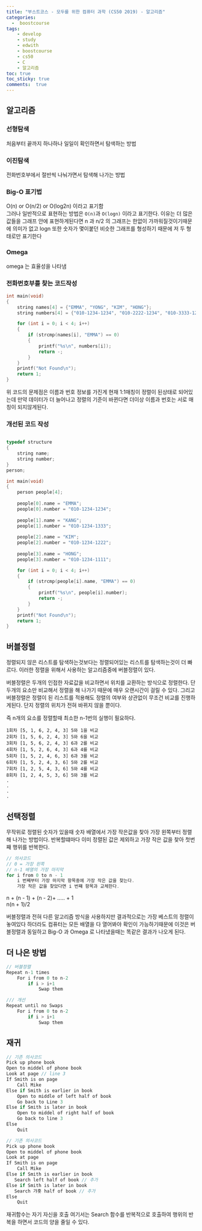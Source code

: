 ```yaml
---
title: "부스트코스 - 모두를 위한 컴퓨터 과학 (CS50 2019) - 알고리즘"
categories: 
  -  boostcourse
tags: 
    - develop
    - study
    - edwith
    - boostcourse
    - cs50
    - C
    - 알고리즘
toc: true
toc_sticky: true
comments:  true
---
```


## 알고리즘
### 선형탐색
처음부터 끝까지 하나하나 일일이 확인하면서 탐색하는 방법

### 이진탐색
전화번호부에서 절반씩 나눠가면서 탐색해 나가는 방법

### Big-O 표기법
O(n) or O(n/2) or O(log2n) 이라고 표기함  
그러나 일반적으로 표현하는 방법은 `O(n)`과 `O(logn)` 이라고 표기한다. 이유는 더 많은 값들을 그래프 안에 표현하게된다면 n 과 n/2 의 그래프는 한없이 가까워질것이기때문에 의미가 없고 logn 또한 숫자가 몇이붙던 비슷한 그래프를 형성하기 때문에 저 두 형태로만 표기한다


### Omega
omega 는 효율성을 나타냄

### 전화번호부를 찾는 코드작성
```c
int main(void)
{
    string names[4] = {"EMMA", "YONG", "KIM", "HONG"};
    string numbers[4] = {"010-1234-1234", "010-2222-1234", "010-3333-1234", "010-4343-1234"};

    for (int i = 0; i < 4; i++)
    {
        if (strcmp(names[i], "EMMA") == 0)
        {
            printf("%s\n", numbers[i]);
            return -;
        }
    }
    printf("Not Found\n");
    return 1;
}
```
위 코드의 문제점은 이름과 번호 정보를 가진게 현재 1:1매칭이 정렬이 된상태로 되어있는데 만약 데이터가 더 늘어나고 정렬의 기준이 바뀐다면 더이상 이름과 번호는 서로 매칭이 되지않게된다.

### 개선된 코드 작성

```c

typedef structure
{
    string name;
    string number;
}
person;

int main(void)
{
    person people[4];
    
    people[0].name = "EMMA";
    people[0].number = "010-1234-1234";
    
    people[1].name = "KANG";
    people[1].number = "010-1234-1333";
    
    people[2].name = "KIM";
    people[2].number = "010-1234-1222";
    
    people[3].name = "HONG";
    people[3].number = "010-1234-1111";

    for (int i = 0; i < 4; i++)
    {
        if (strcmp(people[i].name, "EMMA") == 0)
        {
            printf("%s\n", people[i].number);
            return -;
        }
    }
    printf("Not Found\n");
    return 1;
}
```


## 버블정렬
정렬되지 않은 리스트를 탐색하는것보다는 정렬되어있는 리스트를 탐색하는것이 더 빠르다. 이러한 정렬을 위해서 사용하는 알고리즘중에 버블정렬이 있다.  

버블정렬은 두개의 인접한 자료값을 비교하면서 위치를 교환하는 방식으로 정렬한다. 단 두개의 요소만 비교해서 정렬을 해 나가기 때문에 매우 오랜시간이 걸릴 수 있다. 그리고 버블정렬은 정렬이 된 리스트를 적용해도 정렬의 여부와 상관없이 무조건 비교를 진행하게된다. 단지 정렬의 위치가 전혀 바뀌지 않을 뿐이다.  

즉 n개의 요소를 정렬할때 최소한 n-1번의 실행이 필요하다.

```console
1회차 [5, 1, 6, 2, 4, 3] 5와 1을 비교
2회차 [1, 5, 6, 2, 4, 3] 5와 6을 비교
3회차 [1, 5, 6, 2, 4, 3] 6과 2를 비교
4회차 [1, 5, 2, 6, 4, 3] 6과 4를 비교
5회차 [1, 5, 2, 4, 6, 3] 6과 3를 비교
6회차 [1, 5, 2, 4, 3, 6] 5와 2를 비교
7회차 [1, 2, 5, 4, 3, 6] 5와 4를 비교
8회차 [1, 2, 4, 5, 3, 6] 5와 3를 비교
.
.
.
.

```

## 선택정렬
무작위로 정렬된 숫자가 있을때 숫자 배열에서 가장 작은값을 찾아 가장 왼쪽부터 정렬해 나가는 방법이다. 반복할떄마다 이미 정렬된 값은 제외하고 가장 작은 값을 찾아 첫번째 행위를 반복한다.

```c
// 의사코드
// 0 = 가장 왼쪽
// n-1 배열의 가장 마지막
for i from 0 to n - 1
    i 번째부터 가장 마지막 항목중에 가장 작은 값을 찾는다.
    가장 작은 값을 찾았다면 i 번쨰 항목과 교체한다.
```
n + (n - 1) + (n - 2)+ ..... + 1  
n(n + 1)/2  

버블정렬과 전혀 다른 알고리즘 방식을 사용하지만 결과적으로는 가장 베스트의 정렬이 놓여있다 하더라도 컴퓨터는 모든 배열을 다 열어봐야 확인이 가능하기때문에 이것은 버블정렬과 동일하고 Big-O 과 Omega 로 나타냈을때는 똑같은 결과가 나오게 된다.

## 더 나은 방법
```c
// 버블정렬
Repeat n-1 times
    For i from 0 to n-2
        if i > i+1 
            Swap them

/// 개선
Repeat until no Swaps
    For i from 0 to n-2
        if i > i+1 
            Swap them
```

## 재귀
```c
// 기존 의사코드
Pick up phone book
Open to middel of phone book
Look at page // line 3
If Smith is on page
    Call Mike
Else if Smith is earlier in book
    Open to middle of left half of book
    Go back to Line 3
Else if Smith is later in book
    Open to middel of right half of book
    Go back to line 3
Else
    Quit
```

```c
// 기존 의사코드
Pick up phone book
Open to middel of phone book
Look at page
If Smith is on page
    Call Mike
Else if Smith is earlier in book
   Search left half of book // 추가
Else if Smith is later in book
   Search 갸홋 half of book // 추가
Else
    Quit
```

재귀함수는 자기 자신을 호출 여기서는 Search 함수를 반복적으로 호출하여 행위의 반복을 하면서 코드의 양을 줄일 수 있다.